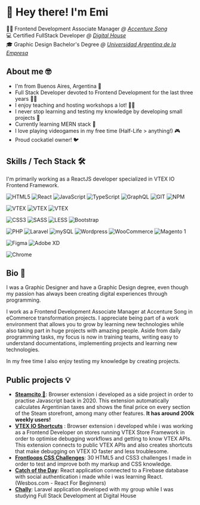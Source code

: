 # 👋 Hey there! I'm Emi 

👨‍💻 Frontend Development Associate Manager *@ [Accenture Song](https://www.accenture.com/ar-es/about/accenture-song-index)*<br>
💻 Certified FullStack Developer *@ [Digital House](https://www.digitalhouse.com/ar)*<br>
🎓 Graphic Design Bachelor's Degree *@ [Universidad Argentina de la Empresa](https://uade.edu.ar/)*


## About me 🤓
- I'm from Buenos Aires, Argentina 📍
- Full Stack Developer devoted to Frontend Development for the last three years 👨‍💻
- I enjoy teaching and hosting workshops a lot! 🧑‍🏫
- I never stop learning and testing my knowledge by developing small projects 📖
- Currently learning MERN stack 🌱
- I love playing videogames in my free time (Half-Life > anything!) 🎮
- Proud cockatiel owner! 🐦



## Skills / Tech Stack 🛠️

I'm primarily working as a ReactJS developer specialized in VTEX IO Frontend Framework. 

![HTML5](https://img.shields.io/badge/-HTML5-%23E44D27?style=flat-square&logo=html5&logoColor=ffffff)
![React](https://img.shields.io/badge/-ReactJS-222222?style=flat-square&logo=react&logoColor=61DAFB)
![JavaScript](https://img.shields.io/badge/-JavaScript-%23F7DF1C?style=flat-square&logo=javascript&logoColor=000000&labelColor=%23F7DF1C&color=%23FFCE5A)
![TypeScript](https://img.shields.io/badge/-TypeScript-007ACC?style=flat-square&logo=typescript&logoColor=white)
![GraphQL](https://img.shields.io/badge/-GraphQL-e535ab?style=flat-square&logo=graphql&logoColor=white)
![GIT](https://img.shields.io/badge/-GIT-f05133?style=flat-square&logo=git&logoColor=white)
![NPM](https://img.shields.io/badge/-NPM-CB3837?style=flat-square&logo=npm&logoColor=61DAFB)

![VTEX](https://img.shields.io/badge/-VTEX_IO-ff3366?style=flat-square&logo=vtex&logoColor=white)
![VTEX](https://img.shields.io/badge/-VTEX_Store_Framework-ff3366?style=flat-square&logo=vtex&logoColor=white)
![VTEX](https://img.shields.io/badge/-VTEX_App_Development-ff3366?style=flat-square&logo=vtex&logoColor=white)

![CSS3](https://img.shields.io/badge/-CSS3-%231572B6?style=flat-square&logo=css3)
![SASS](https://img.shields.io/badge/-Sass-cd6799?style=flat-square&logo=sass&logoColor=white)
![LESS](https://img.shields.io/badge/-Less-1D365D?style=flat-square&logo=Less&logoColor=white)
![Bootstrap](https://img.shields.io/badge/-Bootstrap-7952B3?style=flat-square&logo=bootstrap&logoColor=white)


![PHP](https://img.shields.io/badge/-PHP-7A86B8?style=flat-square&logo=php&logoColor=white)
![Laravel](https://img.shields.io/badge/-Laravel-f9322c?style=flat-square&logo=laravel&logoColor=white)
![mySQL](https://img.shields.io/badge/-mySQL-5382a1?style=flat-square&logo=mysql&logoColor=white)
![Wordpress](https://img.shields.io/badge/-WordPress-21759b?style=flat-square&logo=wordpress&logoColor=white)
![WooCommerce](https://img.shields.io/badge/-WooCommerce-7F54B3?style=flat-square&logo=wordpress&logoColor=white)
![Magento 1](https://img.shields.io/badge/-Magento_1-f16423?style=flat-square&logo=magento&logoColor=white)


![Figma](https://img.shields.io/badge/-Figma-F24E1E?style=flat-square&logo=figma&logoColor=white)
![Adobe XD](https://img.shields.io/badge/-Adobe_XD-470137?style=flat-square&logo=adobe-xd&logoColor=white)

![Chrome](https://img.shields.io/badge/-Chrome_Web_Store_Developer-1a73e8?style=flat-square&logo=google-chrome&logoColor=white)



## Bio 🌱

I was a Graphic Designer and have a Graphic Design degree, even though my passion has always been creating digital experiences through programming.

I work as a Frontend Development Associate Manager at Accenture Song in eCommerce transformation projects. I appreciate being part of a work environment that allows you to grow by learning new technologies while also taking part in huge projects with amazing people. Aside from daily programming tasks, my focus is now in training teams, writing easy to understand documentations, implementing projects and learning new technologies. 

In my free time I also enjoy testing my knowledge by creating projects. 



## Public projects 💡

- **[Steamcito 🧉](https://github.com/emilianog94/Steamcito-Precios-Steam-Argentina-Impuestos-Incluidos)**: Browser extension i developed as a side project in order to practise Javascript back in 2020. This extension automatically calculates Argentinian taxes and shows the final price on every section of the Steam storefront, among many other features. **It has around 200k weekly users!**
- **[VTEX IO Shortcuts](https://github.com/emilianog94/vtex-io-shortcuts)** : Browser extension i developed while i was working as a Frontend Developer on stores running VTEX Store Framework in order to optimise debugging workflows and getting to know VTEX APIs. This extension connects to public VTEX APIs and also creates shortcuts that make debugging on VTEX IO faster and less troublesome.
- **[Frontloops CSS Challenges](https://github.com/emilianog94/Frontloops---HTML5-CSS3-UI-Challenges)**: 30 HTML5 and CSS3 challenges I made in order to test and improve both my markup and CSS knowledge.
- **[Catch of the Day](https://github.com/emilianog94/beginner-react)**: React application connected to a Firebase database with social authentication i made while i was learning React. (Wesbos.com - React For Beginners)
- **[Chally](https://github.com/FrancoFourmantin/LaravelChally)**: Laravel application developed with my group while I was studying Full Stack Development at Digital House



